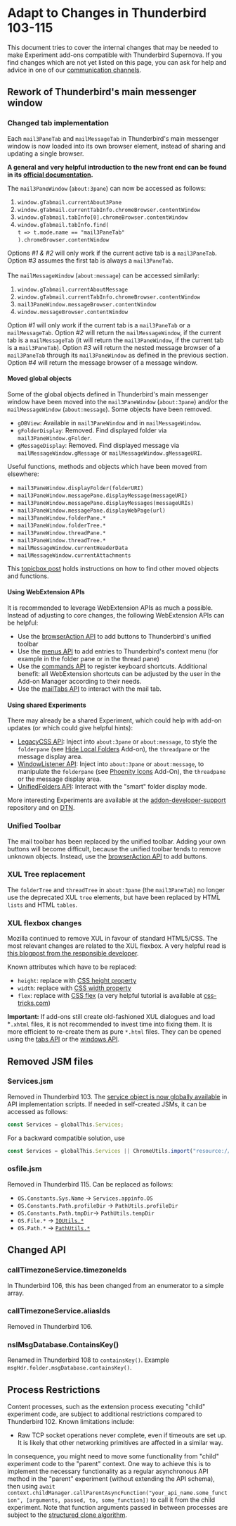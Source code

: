 # Adapt to Changes in Thunderbird 103-115

This document tries to cover the internal changes that may be needed to make Experiment add-ons compatible with Thunderbird Supernova. If you find changes which are not yet listed on this page, you can ask for help and advice in one of our [communication channels](https://developer.thunderbird.net/add-ons/community).

## Rework of Thunderbird's main messenger window

### Changed tab implementation

Each `mail3PaneTab` and `mailMessageTab` in Thunderbird's main messenger window is now loaded into its own browser element, instead of sharing and updating a single browser.&#x20;

**A general and very helpful introduction to the new front end can be found in its** [**official documentation**](https://developer.thunderbird.net/thunderbird-development/codebase-overview/mail-front-end)**.**

The `mail3PaneWindow` (`about:3pane`) can now be accessed as follows:

1. `window.gTabmail.currentAbout3Pane`
2. `window.gTabmail.currentTabInfo.chromeBrowser.contentWindow`
3. `window.gTabmail.tabInfo[0].chromeBrowser.contentWindow`
4. `window.gTabmail.tabInfo.find(`\
   &#x20;  `t => t.mode.name == "mail3PaneTab"`\
   `).chromeBrowser.contentWindow`

Options _#1 & #2_ will only work if the current active tab is a `mail3PaneTab`. Option _#3_ assumes the first tab is always a `mail3PaneTab`. \
\
The  `mailMessageWindow` (`about:message`) can be accessed similarly:

1. `window.gTabmail.currentAboutMessage`
2. `window.gTabmail.currentTabInfo.chromeBrowser.contentWindow`
3. `mail3PaneWindow.messageBrowser.contentWindow`
4. `window.messageBrowser.contentWindow`

Option _#1_ will only work if the current tab is a `mail3PaneTab` or a `mailMessageTab`. Option _#2_ will return the `mailMessageWindow`, if the current tab is a `mailMessageTab` (it will return the `mail3PaneWindow`, if the current tab is a `mail3PaneTab`). Option _#3_ will return the nested message browser of a `mail3PaneTab` through its `mail3PaneWindow` as defined in the previous section. Option _#4_ will return the message browser of a message window.

#### Moved global objects

Some of the global objects defined in Thunderbird's main messenger window have been moved into the `mail3PaneWindow` (`about:3pane`) and/or the `mailMessageWindow` (`about:message`). Some objects have been removed.

* `gDBView`: Available in `mail3PaneWindow` and in `mailMessageWindow`.
* `gFolderDisplay`: Removed. Find displayed folder via `mail3PaneWindow.gFolder`.&#x20;
* `gMessageDisplay`: Removed. Find displayed message via `mailMessageWindow.gMessage` or `mailMessageWindow.gMessageURI`.

Useful functions, methods and objects which have been moved from elsewhere:

* `mail3PaneWindow.displayFolder(folderURI)`
* `mail3PaneWindow.messagePane.displayMessage(messageURI)`
* `mail3PaneWindow.messagePane.displayMessages(messageURIs)`
* `mail3PaneWindow.messagePane.displayWebPage(url)`
* `mail3PaneWindow.folderPane.*`
* `mail3PaneWindow.folderTree.*`
* `mail3PaneWindow.threadPane.*`
* `mail3PaneWindow.threadTree.*`
* `mailMessageWindow.currentHeaderData`
* `mailMessageWindow.currentAttachments`

This [topicbox post](https://thunderbird.topicbox.com/groups/addons/Te5f62259df8c0c74-M7ea49d57cdc60d61a620c6b0) holds instructions on how to find other moved objects and functions.

#### Using WebExtension APIs

It is recommended to leverage WebExtension APIs as much a possible. Instead of adjusting to core changes, the following WebExtension APIs can be helpful:

* Use the [browserAction API](https://webextension-api.thunderbird.net/en/stable/browserAction.html) to add buttons to Thunderbird's unified toolbar
* Use the [menus API](https://webextension-api.thunderbird.net/en/latest/menus.html) to add entries to Thunderbird's context menu (for example in the folder pane or in the thread pane)
* Use the [commands API](https://webextension-api.thunderbird.net/en/latest/commands.html) to register keyboard shortcuts. Additional benefit: all WebExtension shortcuts can be adjusted by the user in the Add-on Manager according to their needs.
* Use the [mailTabs API](https://webextension-api.thunderbird.net/en/latest/mailTabs.html) to interact with the mail tab.

#### Using shared Experiments

There may already be a shared Experiment, which could help with add-on updates (or which could give helpful hints):

* [LegacyCSS API](https://github.com/thunderbird/addon-developer-support/tree/master/auxiliary-apis/LegacyCSS): Inject into `about:3pane` or `about:message`, to style the `folderpane` (see [Hide Local Folders](https://addons.thunderbird.net/addon/hide-local-folders-for-tb78/versions/?page=1#version-3.0.1) Add-on), the `threadpane` or the message display area.
* [WindowListener API](https://github.com/thunderbird/addon-developer-support/tree/master/wrapper-apis/WindowListener): Inject into `about:3pane` or `about:message`, to manipulate the `folderpane` (see [Phoenity Icons](https://addons.thunderbird.net/addon/phoenity-icons/versions/?page=1#version-3.9) Add-On), the `threadpane` or the message display area.
* [UnifiedFolders API](https://github.com/thunderbird/addon-developer-support/tree/master/auxiliary-apis/UnifiedFolders): Interact with the "smart" folder display mode.

More interesting Experiments are available at the [addon-developer-support](https://github.com/thunderbird/addon-developer-support/tree/master/auxiliary-apis) repository and on [DTN](https://developer.thunderbird.net/add-ons/mailextensions#sharing-experiment-apis).

### Unified Toolbar

The mail toolbar has been replaced by the unified toolbar. Adding your own buttons will become difficult, because the unified toolbar tends to remove unknown objects. Instead, use the [browserAction API](https://webextension-api.thunderbird.net/en/latest/browserAction.html) to add buttons.

### XUL Tree replacement

The `folderTree` and `threadTree` in `about:3pane` (the `mail3PaneTab`) no longer use the deprecated XUL `tree` elements, but have been replaced by HTML `lists` and HTML `tables`.

### XUL flexbox changes

Mozilla continued to remove XUL in favour of standard HTML5/CSS. The most relevant changes are related to the XUL flexbox. A very helpful read is [this blogpost from the responsible developer](https://crisal.io/words/2023/03/30/xul-layout-is-gone.html).

Known attributes which have to be replaced:

* `height`: replace with [CSS height property](https://developer.mozilla.org/en-US/docs/Web/CSS/height)
* `width`: replace with [CSS width property](https://developer.mozilla.org/en-US/docs/Web/CSS/width)
* `flex`: replace with [CSS flex](https://developer.mozilla.org/en-US/docs/Web/CSS/flex) (a very helpful tutorial is available at [css-tricks.com](https://css-tricks.com/snippets/css/a-guide-to-flexbox/))

**Important:** If add-ons still create old-fashioned XUL dialogues and load \*`.xhtml` files, it is not recommended to invest time into fixing them. It is more efficient to re-create them as pure `*.html` files. They can be opened using the [tabs API](https://webextension-api.thunderbird.net/en/latest/tabs.html) or the [windows API](https://webextension-api.thunderbird.net/en/latest/windows.html).

## Removed JSM files

### Services.jsm

Removed in Thunderbird 103. The [service object is now globally available](https://firefox-source-docs.mozilla.org/toolkit/components/extensions/webextensions/basics.html#globals-available-in-the-api-scripts-global) in API implementation scripts. If needed in self-created JSMs, it can be accessed as follows:

```javascript
const Services = globalThis.Services;
```

For a backward compatible solution, use

```javascript
const Services = globalThis.Services || ChromeUtils.import("resource://gre/modules/Services.jsm").Services;
```

### osfile.jsm

Removed in Thunderbird 115. Can be replaced as follows:

* `OS.Constants.Sys.Name` -> `Services.appinfo.OS`
* `OS.Constants.Path.profileDir` -> `PathUtils.profileDir`
* `OS.Constants.Path.tmpDir`-> `PathUtils.tempDir`
* `OS.File.*` -> [`IOUtils.*`](https://searchfox.org/comm-central/source/mozilla/dom/chrome-webidl/IOUtils.webidl)&#x20;
* `OS.Path.*` -> [`PathUtils.*`](https://searchfox.org/comm-central/source/mozilla/dom/chrome-webidl/PathUtils.webidl)

## Changed API

### calITimezoneService.timezoneIds

In Thunderbird 106, this has been changed from an enumerator to a simple array.

### callTimezoneService.aliasIds

Removed in Thunderbird 106.

### nsIMsgDatabase.ContainsKey()

Renamed in Thunderbird 108 to `containsKey()`. Example `msgHdr.folder.msgDatabase.containsKey()`.

## Process Restrictions

Content processes, such as the extension process executing "child" experiment code, are subject to additional restrictions compared to Thunderbird 102. Known limitations include:

* Raw TCP socket operations never complete, even if timeouts are set up. It is likely that other networking primitives are affected in a similar way.

In consequence, you might need to move some functionality from "child" experiment code to the "parent" context. One way to achieve this is to implement the necessary functionality as a regular asynchronous API method in the "parent" experiment (without extending the API schema), then using `await context.childManager.callParentAsyncFunction("your_api_name.some_function", [arguments, passed, to, some_function])` to call it from the child experiment. Note that function arguments passed in between processes are subject to the [structured clone algorithm](https://developer.mozilla.org/en-US/docs/Web/API/Web\_Workers\_API/Structured\_clone\_algorithm).
